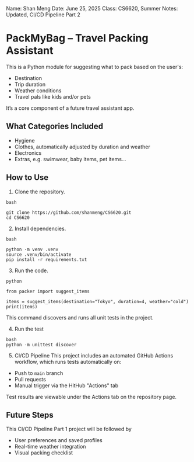 Name: Shan Meng
Date: June 25, 2025
Class: CS6620, Summer
Notes: Updated, CI/CD Pipeline Part 2



# PackMyBag – Travel Packing Assistant
This is a Python module for suggesting what to pack based on the user's:
- Destination
- Trip duration
- Weather conditions
- Travel pals like kids and/or pets

It’s a core component of a future travel assistant app.


## What Categories Included
- Hygiene
- Clothes, automatically adjusted by duration and weather
- Electronics
- Extras, e.g. swimwear, baby items, pet items...


## How to Use
1. Clone the repository.
```
bash

git clone https://github.com/shanmeng/CS6620.git
cd CS6620
```
2. Install dependencies.
```
bash

python -m venv .venv
source .venv/bin/activate
pip install -r requirements.txt
```
3. Run the code.
```
python

from packer import suggest_items

items = suggest_items(destination="Tokyo", duration=4, weather="cold")
print(items)
```
This command discovers and runs all unit tests in the project.

4. Run the test
```
bash
python -m unittest discover
```

5. CI/CD Pipeline
This project includes an automated GitHub Actions workflow, which runs tests automatically on:
- Push to `main` branch
- Pull requests
- Manual trigger via the HitHub "Actions" tab

Test results are viewable under the Actions tab on the repository page.


## Future Steps
This CI/CD Pipeline Part 1 project will be followed by 
- User preferences and saved profiles
- Real-time weather integration
- Visual packing checklist
